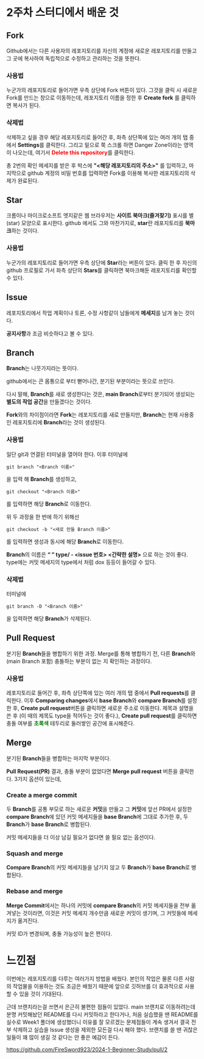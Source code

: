 2주차 스터디에서 배운 것
================
## Fork
Github에서는 다른 사용자의 레포지토리를 자신의 계정에 새로운 레포지토리를 만들고 그 곳에 복사하여 독립적으로 수정하고 관리하는 것을 뜻한다.

### 사용법
누군가의 레포지토리로 들어가면 우측 상단에 Fork 버튼이 있다. 그것을 클릭 시 새로운 Fork를 만드는 창으로 이동하는데, 레포지토리 이름을 정한 후 **Create fork** 를 클릭하면 복사가 된다.

### 삭제법
삭제하고 싶을 경우 해당 레포지토리로 들어간 후, 좌측 상단쪽에 있는 여러 개의 탭 중에서 **Settings**를 클릭한다. 그리고 밑으로 쭉 스크롤 하면 Danger Zone이라는 영역이 나오는데, 여기서 **<span style="color:red">Delete this repository**를 클릭한다.

총 2번의 확인 메세지를 받은 후 박스에 **"<해당 레포지토리의 주소>"** 를 입력하고, 마지막으로 github 계정의 비밀 번호를 입력하면 Fork를 이용해 복사한 레포지토리의 삭제가 완료된다.

## Star
크롬이나 마이크로소프트 엣지같은 웹 브라우저는
**사이트 북마크(즐겨찾기)** 표시를 별(star) 모양으로 표시한다. github 에서도 그와 마찬가지로, **star**란 레포지토리를 **북마크**하는 것이다.

### 사용법
누군가의 레포지토리로 들어가면 우측 상단에 **Star**라는 버튼이 있다. 클릭 한 후 자신의 github 프로필로 가서 좌측 상단의 **Stars**를 클릭하면 북마크해둔 레포지토리를 확인할 수 있다.

## Issue
레포지토리에서 작업 계획이나 토론, 수정 사항같이 남들에게 **메세지**를 남겨 놓는 것이다.

**공지사항**과 조금 비슷하다고 볼 수 있다.

## Branch
**Branch**는 나뭇가지라는 뜻이다. 

github에서는 큰 몸통으로 부터 뻗어나간, 분기된 부분이라는 뜻으로 쓰인다. 

다시 말해, **Branch**를 새로 생성한다는 것은, **main Branch**로부터 분기되어 생성되는 **별도의 작업 공간**을 만들겠다는 것이다.

**Fork**와의 차이점이라면 **Fork**는 레포지토리를 새로 만들지만, **Branch**는 현재 사용중인 레포지토리에 **Branch**라는 것이 생성된다.

### 사용법
일단 git과 연결된 터미널을 열어야 한다. 이후 터미널에 

    git branch "<Branch 이름>"
을 입력 해 **Branch**를 생성하고, 

    git checkout "<Branch 이름>"
를 입력하면 해당 **Branch**로 이동한다.

위 두 과정을 한 번에 하기 위해선

    git checkout -b "<새로 만들 Branch 이름>"
를 입력하면 생성과 동시에 해당 **Branch**로 이동한다.

**Branch**의 이름은 **“ ” type/ - <issue 번호> <간략한 설명>** 으로 하는 것이 좋다. type에는 커밋 메세지의 type에서 처럼 dox 등등이 들어갈 수 있다.

### 삭제법
터미널에 
        
    git branch -D "<Branch 이름>"
을 입력하면 해당 **Branch**가 삭제된다.

## Pull Request
분기된 **Branch**들을 병합하기 위한 과정. Merge를 통해 병합하기 전, 다른 **Branch**와 (main Branch 포함) 충돌하는 부분이 없는 지 확인하는 과정이다.

### 사용법
레포지토리로 들어간 후, 좌측 상단쪽에 있는 여러 개의 탭 중에서 **Pull requests**를 클릭한다. 이후 **Comparing changes**에서 **base Branch**와 **compare Branch**를 설정한 후, **Create pull request**버튼을 클릭하면 새로운 주소로 이동한다. 제목과 설명을 쓴 후 (이 때의 제목도 type을 적어두는 것이 좋다.), **Create pull request**를 클릭하면 충돌 여부를 **<span style="color:green">초록색** 테두리로 둘러쌓인 공간에 표시해준다.

## Merge
분기된 **Branch**들을 병합하는 마지막 부분이다.

**Pull Request(PR)** 결과, 충돌 부분이 없었다면 **Merge pull request** 버튼을 클릭한다. 3가지 옵션이 있는데,

### Create a merge commit
두 **Branch**를 공통 부모로 하는 새로운 **커밋**을 만들고 그 **커밋**에 앞선 PR에서 설정한 **compare Branch**에 있던 커밋 메세지들을 **base Branch**에 그대로 추가한 후, 두 **Branch**가 **base Branch**로 병합된다.

커밋 메세지들을 더 이상 남길 필요가 없다면 쓸 필요 없는 옵션이다.

### Squash and merge
**Compare Branch**의 커밋 메세지들을 남기지 않고 두 **Branch**가 **base Branch**로 병합된다.

### Rebase and merge
**Merge Commit**에서는 하나의 커밋에 **compare Branch**의 커밋 메세지들을 전부 옮겨넣는 것이라면, 이것은 커밋 메세지 개수만큼 새로운 커밋이 생기며, 그 커밋들에 메세지가 옮겨진다.

커밋 ID가 변경되며, 충돌 가능성이 높은 편이다.

느낀점
=======================
이번에는 레포지토리를 다루는 여러가지 방법을 배웠다. 본인의 작업은 물론 다른 사람의 작업물을 이용하는 것도 조금은 배웠기 때문에 앞으로 깃허브를 더 효과적으로 사용할 수 있을 것이 기대된다. 

근데 브랜치라는걸 쓰면서 은근히 불편한 점들이 있었다. main 브랜치로 이동하려는데 분명 커밋해놨던 README를 다시 커밋하라고 한다거나, 처음 실습했을 땐 README를 실수로 Week1 폴더에 생성했더니 이유를 잘 모르겠는 문제점들이 계속 생겨서 결국 전부 삭제하고 실습을 Issue 생성을 제외한 모든걸 다시 해야 했다. 브랜치를 쓸 땐 귀찮은 일들이 꽤 많이 생길 것 같다는 안 좋은 예감이 든다.

<https://github.com/FireSword923/2024-1-Beginner-Study/pull/2>
